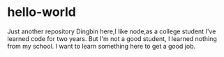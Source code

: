 # hello-world
Just another repository
Dingbin here,I like node,as a college student I've learned code for two years.
But I'm not a good student, I learned nothing from my school.
I want to learn something here to get a good job.
